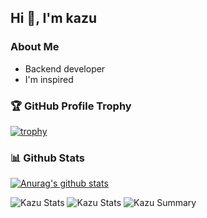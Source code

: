 ## Hi 👋, I'm kazu
### About Me
- Backend developer  
- I'm inspired 

### 🏆 GitHub Profile Trophy
[![trophy](https://github-profile-trophy.vercel.app/?username=KazuwoKiwame12&theme=algolia)](https://github.com/ryo-ma/github-profile-trophy)

### 📊 Github Stats
[![Anurag's github stats](https://github-readme-stats.vercel.app/api?username=KazuwoKiwame12&show_icons=true&theme=algolia&count_private=true)](https://github.com/anuraghazra/github-readme-stats)

![Kazu Stats](https://github-profile-summary-cards.vercel.app/api/cards/repos-per-language?username=KazuwoKiwame12&theme=solarized_dark)
![Kazu Stats](https://github-profile-summary-cards.vercel.app/api/cards/most-commit-language?username=KazuwoKiwame12&theme=solarized_dark)
![Kazu Summary](https://github-profile-summary-cards.vercel.app/api/cards/profile-details?username=KazuwoKiwame12&theme=solarized_dark)

